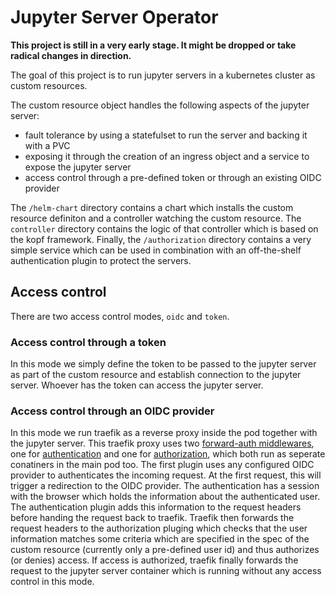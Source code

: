# Jupyter Server Operator

**This project is still in a very early stage. It might be dropped or take radical changes in direction.**

The goal of this project is to run jupyter servers in a kubernetes cluster as custom resources.

The custom resource object handles the following aspects of the jupyter server:
 - fault tolerance by using a statefulset to run the server and backing it with a PVC
 - exposing it through the creation of an ingress object and a service to expose the jupyter server
 - access control through a pre-defined token or through an existing OIDC provider

The `/helm-chart` directory contains a chart which installs the custom resource definiton and a controller watching the custom resource. The `controller` directory contains the logic of that controller which is based on the kopf framework. Finally, the `/authorization` directory contains a very simple service which can be used in combination with an off-the-shelf authentication plugin to protect the servers.

## Access control

There are two access control modes, `oidc` and `token`.

### Access control through a token

In this mode we simply define the token to be passed to the jupyter server as part of the custom resource and establish connection to the jupyter server. Whoever has the token can access the jupyter server.

### Access control through an OIDC provider

In this mode we run traefik as a reverse proxy inside the pod together with the jupyter server. This traefik proxy uses two [forward-auth middlewares](https://doc.traefik.io/traefik/middlewares/forwardauth/), one for [authentication](https://github.com/oauth2-proxy/oauth2-proxy) and one for [authorization](https://github.com/SwissDataScienceCenter/jupyter-server-operator/tree/main/authorization), which both run as seperate conatiners in the main pod too. The first plugin uses any configured OIDC provider to authenticates the incoming request. At the first request, this will trigger a redirection to the OIDC provider. The authentication has a session with the browser which holds the information about the authenticated user. The authentication plugin adds this information to the request headers before handing the request back to traefik. Traefik then forwards the request headers to the authorization pluging which checks that the user information matches some criteria which are specified in the spec of the custom resource (currently only a pre-defined user id) and thus authorizes (or denies) access. If access is authorized, traefik finally forwards the request to the jupyter server container which is running without any access control in this mode.
